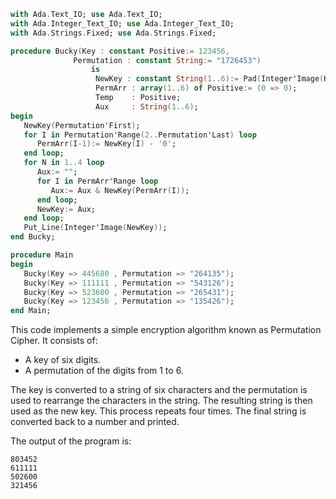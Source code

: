 ```ada
with Ada.Text_IO; use Ada.Text_IO;
with Ada.Integer_Text_IO; use Ada.Integer_Text_IO;
with Ada.Strings.Fixed; use Ada.Strings.Fixed;

procedure Bucky(Key : constant Positive:= 123456,
              Permutation : constant String:= "1726453")
                  is
                   NewKey : constant String(1..6):= Pad(Integer'Image(Key), 6, ' ');
                   PermArr : array(1..6) of Positive:= (0 => 0);
                   Temp    : Positive;
                   Aux     : String(1..6);
begin
   NewKey(Permutation'First);
   for I in Permutation'Range(2..Permutation'Last) loop
      PermArr(I-1):= NewKey(I) - '0';
   end loop;
   for N in 1..4 loop
      Aux:= "";
      for I in PermArr'Range loop
         Aux:= Aux & NewKey(PermArr(I));
      end loop;
      NewKey:= Aux;
   end loop;
   Put_Line(Integer'Image(NewKey));
end Bucky;

procedure Main
begin
   Bucky(Key => 445680 , Permutation => "264135");
   Bucky(Key => 111111 , Permutation => "543126");
   Bucky(Key => 523600 , Permutation => "265431");
   Bucky(Key => 123456 , Permutation => "135426");
end Main;
```

This code implements a simple encryption algorithm known as Permutation Cipher.
It consists of:

* A key of six digits.
* A permutation of the digits from 1 to 6.

The key is converted to a string of six characters and the permutation is used to rearrange the characters in the string.
The resulting string is then used as the new key.
This process repeats four times.
The final string is converted back to a number and printed.

The output of the program is:

```
803452
611111
502600
321456
```